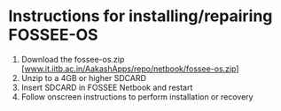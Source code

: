 Instructions for installing/repairing FOSSEE-OS
===============================================

1) Download the fossee-os.zip [www.it.iitb.ac.in/AakashApps/repo/netbook/fossee-os.zip]
2) Unzip to a 4GB or higher SDCARD
3) Insert SDCARD in FOSSEE Netbook and restart
4) Follow onscreen instructions to perform installation or recovery





